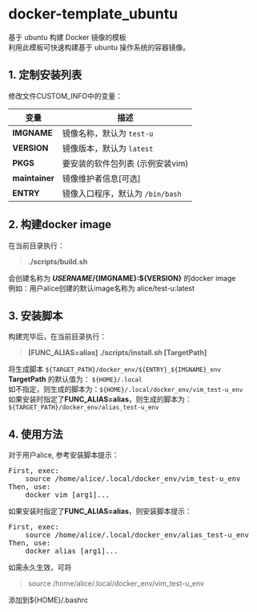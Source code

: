 # docker-template_ubuntu
基于 ubuntu 构建 Docker 镜像的模板  
利用此模板可快速构建基于 ubuntu 操作系统的容器镜像。


## 1. 定制安装列表
修改文件CUSTOM_INFO中的变量：

| 变量             | 描述                		     |
|-----------------|-----------------------------|
| **IMGNAME**		  | 镜像名称，默认为 `test-u`		  |
| **VERSION**		  | 镜像版本，默认为 `latest `		|
| **PKGS**		    | 要安装的软件包列表 (示例安装vim)  	|
| **maintainer**	| 镜像维护者信息[可选]           |
| **ENTRY**		    | 镜像入口程序，默认为 `/bin/bash`|


## 2. 构建docker image
在当前目录执行：

> **./scripts/build.sh**


会创建名称为 **${USERNAME}/${IMGNAME}:${VERSION}** 的docker image  
例如：用户alice创建的默认image名称为 alice/test-u:latest

## 3. 安装脚本

构建完毕后，在当前目录执行：

> **[FUNC_ALIAS=alias] ./scripts/install.sh [TargetPath]**

将生成脚本 `${TARGET_PATH}/docker_env/${ENTRY}_${IMGNAME}_env`  
**TargetPath** 的默认值为： `${HOME}/.local`  
如不指定，则生成的脚本为：`${HOME}/.local/docker_env/vim_test-u_env`  
如果安装时指定了**FUNC_ALIAS=alias**，则生成的脚本为：``${TARGET_PATH}/docker_env/alias_test-u_env``


## 4. 使用方法
对于用户alice, 参考安装脚本提示：
<pre>First, exec:
    source /home/alice/.local/docker_env/vim_test-u_env
Then, use:
    docker_vim [arg1]...</pre>

如果安装时指定了**FUNC_ALIAS=alias**，则安装脚本提示：
<pre>First, exec:
    source /home/alice/.local/docker_env/alias_test-u_env
Then, use:
    docker_alias [arg1]...</pre>


如需永久生效，可将
>source /home/alice/.local/docker_env/vim_test-u_env

添加到${HOME}/.bashrc
